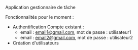 Application gestionnaire de tâche

Fonctionnalités pour le moment :
- Authentification
  Compte existant :
  - email : email1@gmail.com, mot de passe : utilisateur1
  - email : email2@gmail.com, mot de passe : utilisateur2
- Création d'utilisateurs
